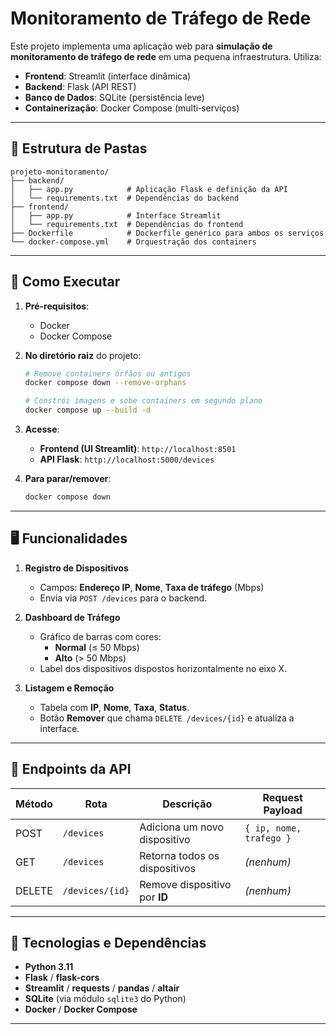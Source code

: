# Monitoramento de Tráfego de Rede

Este projeto implementa uma aplicação web para **simulação de monitoramento de tráfego de rede** em uma pequena infraestrutura. Utiliza:

- **Frontend**: Streamlit (interface dinâmica)
- **Backend**: Flask (API REST)
- **Banco de Dados**: SQLite (persistência leve)
- **Containerização**: Docker Compose (multi‑serviços)

---

## 📁 Estrutura de Pastas
```
projeto-monitoramento/
├── backend/
│   ├── app.py            # Aplicação Flask e definição da API
│   └── requirements.txt  # Dependências do backend
├── frontend/
│   ├── app.py            # Interface Streamlit
│   └── requirements.txt  # Dependências do frontend
├── Dockerfile            # Dockerfile genérico para ambos os serviços
└── docker-compose.yml    # Orquestração dos containers
```

---

## 🚀 Como Executar

1. **Pré-requisitos**:
   - Docker
   - Docker Compose

2. **No diretório raiz** do projeto:
   ```bash
   # Remove containers órfãos ou antigos
   docker compose down --remove-orphans

   # Constrói imagens e sobe containers em segundo plano
   docker compose up --build -d
   ```

3. **Acesse**:
   - **Frontend (UI Streamlit)**: `http://localhost:8501`
   - **API Flask**: `http://localhost:5000/devices`

4. **Para parar/remover**:
   ```bash
   docker compose down
   ```

---

## 🖥️ Funcionalidades

1. **Registro de Dispositivos**
   - Campos: **Endereço IP**, **Nome**, **Taxa de tráfego** (Mbps)
   - Envia via `POST /devices` para o backend.

2. **Dashboard de Tráfego**
   - Gráfico de barras com cores:
     - **Normal** (≤ 50 Mbps)
     - **Alto** (> 50 Mbps)
   - Label dos dispositivos dispostos horizontalmente no eixo X.

3. **Listagem e Remoção**
   - Tabela com **IP**, **Nome**, **Taxa**, **Status**.
   - Botão **Remover** que chama `DELETE /devices/{id}` e atualiza a interface.

---

## 🔌 Endpoints da API

| Método | Rota            | Descrição                        | Request Payload         |
|--------|-----------------|----------------------------------|-------------------------|
| POST   | `/devices`      | Adiciona um novo dispositivo     | `{ ip, nome, trafego }` |
| GET    | `/devices`      | Retorna todos os dispositivos    | *(nenhum)*              |
| DELETE | `/devices/{id}` | Remove dispositivo por **ID**    | *(nenhum)*              |

---

## 📜 Tecnologias e Dependências

- **Python 3.11**
- **Flask** / **flask-cors**
- **Streamlit** / **requests** / **pandas** / **altair**
- **SQLite** (via módulo `sqlite3` do Python)
- **Docker** / **Docker Compose**

---
